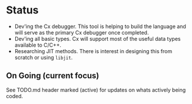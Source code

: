 # Status

* Dev'ing the Cx debugger. This tool is helping to build the language and will serve as 
the primary Cx debugger once completed.
* Dev'ing all basic types. Cx will support most of the useful data types available to C/C++.
* Researching JIT methods. There is interest in designing this from scratch or using `libjit`.

## On Going (current focus)
See TODO.md header marked (active) for updates on whats actively being coded.